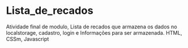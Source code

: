# Lista_de_recados

Atividade final de modulo, Lista de recados que armazena os dados no localstorage, cadastro, login e Informações para ser armazenada.
HTML, CSSm, Javascript
